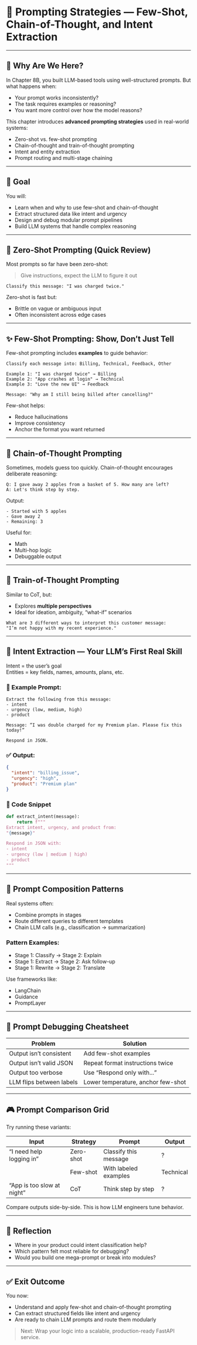 
# 🚀 Prompting Strategies — Few-Shot, Chain-of-Thought, and Intent Extraction

---

## 🌉 Why Are We Here?

In Chapter 8B, you built LLM-based tools using well-structured prompts. But what happens when:
- Your prompt works inconsistently?
- The task requires examples or reasoning?
- You want more control over how the model reasons?

This chapter introduces **advanced prompting strategies** used in real-world systems:
- Zero-shot vs. few-shot prompting
- Chain-of-thought and train-of-thought prompting
- Intent and entity extraction
- Prompt routing and multi-stage chaining

---

## 🎯 Goal

You will:
- Learn when and why to use few-shot and chain-of-thought
- Extract structured data like intent and urgency
- Design and debug modular prompt pipelines
- Build LLM systems that handle complex reasoning

---

## 🧠 Zero-Shot Prompting (Quick Review)

Most prompts so far have been zero-shot:
> Give instructions, expect the LLM to figure it out

```text
Classify this message: "I was charged twice."
```

Zero-shot is fast but:
- Brittle on vague or ambiguous input
- Often inconsistent across edge cases

---

## ✨ Few-Shot Prompting: Show, Don’t Just Tell

Few-shot prompting includes **examples** to guide behavior:

```text
Classify each message into: Billing, Technical, Feedback, Other

Example 1: "I was charged twice" → Billing  
Example 2: "App crashes at login" → Technical  
Example 3: "Love the new UI" → Feedback

Message: "Why am I still being billed after cancelling?"
```

Few-shot helps:
- Reduce hallucinations
- Improve consistency
- Anchor the format you want returned

---

## 🧠 Chain-of-Thought Prompting

Sometimes, models guess too quickly. Chain-of-thought encourages deliberate reasoning:

```text
Q: I gave away 2 apples from a basket of 5. How many are left?  
A: Let's think step by step.
```

Output:
```
- Started with 5 apples  
- Gave away 2  
- Remaining: 3
```

Useful for:
- Math
- Multi-hop logic
- Debuggable output

---

## 🧠 Train-of-Thought Prompting

Similar to CoT, but:
- Explores **multiple perspectives**
- Ideal for ideation, ambiguity, “what-if” scenarios

```text
What are 3 different ways to interpret this customer message:  
"I’m not happy with my recent experience."  
```

---

## 🧩 Intent Extraction — Your LLM’s First Real Skill

Intent = the user’s goal  
Entities = key fields, names, amounts, plans, etc.

### 🔁 Example Prompt:
```text
Extract the following from this message:
- intent
- urgency (low, medium, high)
- product

Message: “I was double charged for my Premium plan. Please fix this today!”

Respond in JSON.
```

### ✅ Output:
```json
{
  "intent": "billing_issue",
  "urgency": "high",
  "product": "Premium plan"
}
```

### 🧪 Code Snippet
```python
def extract_intent(message):
    return f"""
Extract intent, urgency, and product from:
"{message}"

Respond in JSON with:
- intent
- urgency (low | medium | high)
- product
"""
```

---

## 🧠 Prompt Composition Patterns

Real systems often:
- Combine prompts in stages
- Route different queries to different templates
- Chain LLM calls (e.g., classification → summarization)

### Pattern Examples:
- Stage 1: Classify → Stage 2: Explain
- Stage 1: Extract → Stage 2: Ask follow-up
- Stage 1: Rewrite → Stage 2: Translate

Use frameworks like:
- LangChain
- Guidance
- PromptLayer

---

## 🧰 Prompt Debugging Cheatsheet

| Problem                        | Solution                              |
|-------------------------------|---------------------------------------|
| Output isn’t consistent       | Add few-shot examples                 |
| Output isn’t valid JSON       | Repeat format instructions twice      |
| Output too verbose            | Use “Respond only with...”            |
| LLM flips between labels      | Lower temperature, anchor few-shot    |

---

## 🎮 Prompt Comparison Grid

Try running these variants:

| Input                         | Strategy     | Prompt                              | Output   |
|------------------------------|--------------|-------------------------------------|----------|
| “I need help logging in”     | Zero-shot    | Classify this message               | ?        |
|                              | Few-shot     | With labeled examples               | Technical|
| “App is too slow at night”   | CoT          | Think step by step                  | ?        |

Compare outputs side-by-side. This is how LLM engineers tune behavior.

---

## 💭 Reflection

- Where in your product could intent classification help?
- Which pattern felt most reliable for debugging?
- Would you build one mega-prompt or break into modules?

---

## ✅ Exit Outcome

You now:
- Understand and apply few-shot and chain-of-thought prompting
- Can extract structured fields like intent and urgency
- Are ready to chain LLM prompts and route them modularly

> Next: Wrap your logic into a scalable, production-ready FastAPI service.
